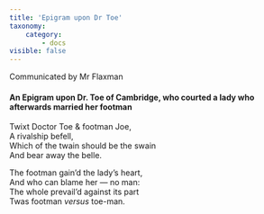 ```yaml
---
title: 'Epigram upon Dr Toe'
taxonomy:
    category:
        - docs
visible: false
---
```


<div class="author">Communicated by Mr Flaxman</div>

#### An Epigram upon Dr. Toe of Cambridge, who courted a lady who afterwards married her footman

Twixt Doctor Toe & footman Joe,  
A rivalship befell,  
Which of the twain should be the swain  
And bear away the belle.

The footman gain’d the lady’s heart,  
And who can blame her — no man:  
The whole prevail’d against its part  
Twas footman *versus* toe-man.
